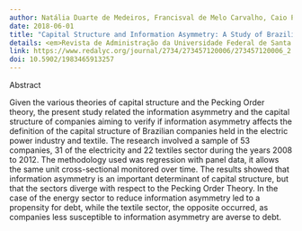 ```yaml
---
author: Natália Duarte de Medeiros, Francisval de Melo Carvalho, Caio Peixoto Chain, Gideon Carvalho de Benedicto, Washington Santos da Silva
date: 2018-06-01
title: "Capital Structure and Information Asymmetry: A Study of Brazilian Publicly Traded Companies of Testile and Electricity Industries"
details: <em>Revista de Administração da Universidade Federal de Santa Maria</em>, 11:2, 268-289
link: https://www.redalyc.org/journal/2734/273457120006/273457120006_2.pdf
doi: 10.5902/1983465913257
---
```


Abstract

Given the various theories of capital structure and the Pecking Order theory, 
the present study related the information asymmetry and the capital structure 
of companies aiming to verify if information asymmetry affects the definition 
of the capital structure of Brazilian companies held in the electric power industry and textile. The research involved a sample of 53 companies, 31 of the electricity and 22 textiles sector during the years 2008 to 2012. The 
methodology used was regression with panel data, it allows the same unit cross-sectional monitored over time. The results showed that information 
asymmetry is an important determinant of capital structure, but that the 
sectors diverge with respect to the Pecking Order Theory. In the case of the energy sector to reduce information asymmetry led to a propensity for debt, 
while the textile sector, the opposite occurred, as companies less susceptible 
to information asymmetry are averse to debt.

